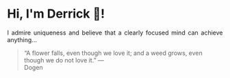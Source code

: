 # Hi, I'm Derrick 👋!
<p align="justify">I admire uniqueness and believe that a clearly focused mind can achieve anything...</p> 
<!-- #quote-start -->
<blockquote>&ldquo;A flower falls, even though we love it; and a weed grows, even though we do not love it.&rdquo; &mdash; <footer>Dogen</footer></blockquote>
<!-- #quote-end -->
